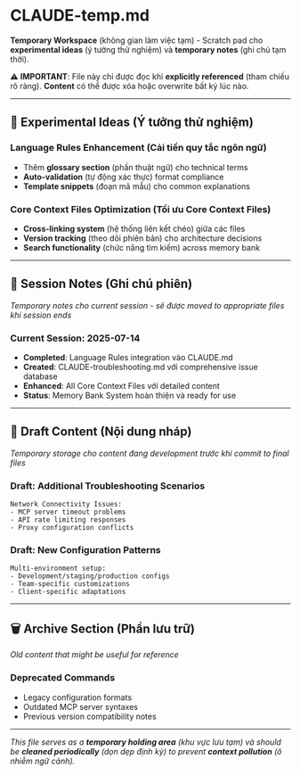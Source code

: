 # CLAUDE-temp.md

**Temporary Workspace** (không gian làm việc tạm) - Scratch pad cho **experimental ideas** (ý tưởng thử nghiệm) và **temporary notes** (ghi chú tạm thời).

⚠️ **IMPORTANT**: File này chỉ được đọc khi **explicitly referenced** (tham chiếu rõ ràng). **Content** có thể được xóa hoặc overwrite bất kỳ lúc nào.

---

## 🧪 Experimental Ideas (Ý tưởng thử nghiệm)

### **Language Rules Enhancement** (Cải tiến quy tắc ngôn ngữ)
- Thêm **glossary section** (phần thuật ngữ) cho technical terms
- **Auto-validation** (tự động xác thực) format compliance
- **Template snippets** (đoạn mã mẫu) cho common explanations

### **Core Context Files Optimization** (Tối ưu Core Context Files)
- **Cross-linking system** (hệ thống liên kết chéo) giữa các files
- **Version tracking** (theo dõi phiên bản) cho architecture decisions
- **Search functionality** (chức năng tìm kiếm) across memory bank

---

## 📝 Session Notes (Ghi chú phiên)

*Temporary notes cho current session - sẽ được moved to appropriate files khi session ends*

### Current Session: 2025-07-14
- **Completed**: Language Rules integration vào CLAUDE.md
- **Created**: CLAUDE-troubleshooting.md với comprehensive issue database
- **Enhanced**: All Core Context Files với detailed content
- **Status**: Memory Bank System hoàn thiện và ready for use

---

## 🔄 Draft Content (Nội dung nháp)

*Temporary storage cho content đang development trước khi commit to final files*

### Draft: Additional Troubleshooting Scenarios
```
Network Connectivity Issues:
- MCP server timeout problems
- API rate limiting responses
- Proxy configuration conflicts
```

### Draft: New Configuration Patterns
```
Multi-environment setup:
- Development/staging/production configs
- Team-specific customizations
- Client-specific adaptations
```

---

## 🗑️ Archive Section (Phần lưu trữ)

*Old content that might be useful for reference*

### Deprecated Commands
- Legacy configuration formats
- Outdated MCP server syntaxes
- Previous version compatibility notes

---

*This file serves as a **temporary holding area** (khu vực lưu tạm) và should be **cleaned periodically** (dọn dẹp định kỳ) to prevent **context pollution** (ô nhiễm ngữ cảnh).*